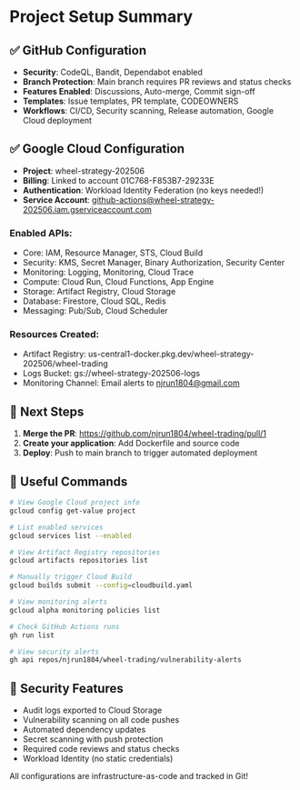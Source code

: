 # Project Setup Summary

## ✅ GitHub Configuration

- **Security**: CodeQL, Bandit, Dependabot enabled
- **Branch Protection**: Main branch requires PR reviews and status checks
- **Features Enabled**: Discussions, Auto-merge, Commit sign-off
- **Templates**: Issue templates, PR template, CODEOWNERS
- **Workflows**: CI/CD, Security scanning, Release automation, Google Cloud deployment

## ✅ Google Cloud Configuration

- **Project**: wheel-strategy-202506
- **Billing**: Linked to account 01C768-F853B7-29233E
- **Authentication**: Workload Identity Federation (no keys needed!)
- **Service Account**: github-actions@wheel-strategy-202506.iam.gserviceaccount.com

### Enabled APIs:

- Core: IAM, Resource Manager, STS, Cloud Build
- Security: KMS, Secret Manager, Binary Authorization, Security Center
- Monitoring: Logging, Monitoring, Cloud Trace
- Compute: Cloud Run, Cloud Functions, App Engine
- Storage: Artifact Registry, Cloud Storage
- Database: Firestore, Cloud SQL, Redis
- Messaging: Pub/Sub, Cloud Scheduler

### Resources Created:

- Artifact Registry: us-central1-docker.pkg.dev/wheel-strategy-202506/wheel-trading
- Logs Bucket: gs://wheel-strategy-202506-logs
- Monitoring Channel: Email alerts to njrun1804@gmail.com

## 🚀 Next Steps

1. **Merge the PR**: https://github.com/njrun1804/wheel-trading/pull/1
2. **Create your application**: Add Dockerfile and source code
3. **Deploy**: Push to main branch to trigger automated deployment

## 📝 Useful Commands

```bash
# View Google Cloud project info
gcloud config get-value project

# List enabled services
gcloud services list --enabled

# View Artifact Registry repositories
gcloud artifacts repositories list

# Manually trigger Cloud Build
gcloud builds submit --config=cloudbuild.yaml

# View monitoring alerts
gcloud alpha monitoring policies list

# Check GitHub Actions runs
gh run list

# View security alerts
gh api repos/njrun1804/wheel-trading/vulnerability-alerts
```

## 🔐 Security Features

- Audit logs exported to Cloud Storage
- Vulnerability scanning on all code pushes
- Automated dependency updates
- Secret scanning with push protection
- Required code reviews and status checks
- Workload Identity (no static credentials)

All configurations are infrastructure-as-code and tracked in Git!
